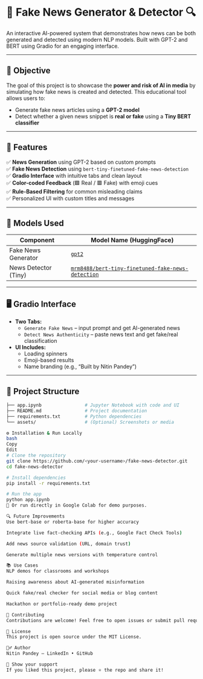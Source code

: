 # 📰 Fake News Generator & Detector 🔍  
An interactive AI-powered system that demonstrates how news can be both generated and detected using modern NLP models. Built with GPT-2 and BERT using Gradio for an engaging interface.

---

## 🎯 Objective  
The goal of this project is to showcase the **power and risk of AI in media** by simulating how fake news is created and detected. This educational tool allows users to:
- Generate fake news articles using a **GPT-2 model**
- Detect whether a given news snippet is **real or fake** using a **Tiny BERT classifier**

---

## 🚀 Features  
✅ **News Generation** using GPT-2 based on custom prompts  
✅ **Fake News Detection** using `bert-tiny-finetuned-fake-news-detection`  
✅ **Gradio Interface** with intuitive tabs and clean layout  
✅ **Color-coded Feedback** (🟩 Real / 🟥 Fake) with emoji cues  
✅ **Rule-Based Filtering** for common misleading claims  
✅ Personalized UI with custom titles and messages

---

## 🧠 Models Used  
| Component              | Model Name (HuggingFace)                                      |
|------------------------|---------------------------------------------------------------|
| Fake News Generator    | [`gpt2`](https://huggingface.co/gpt2)                         |
| News Detector (Tiny)   | [`mrm8488/bert-tiny-finetuned-fake-news-detection`](https://huggingface.co/mrm8488/bert-tiny-finetuned-fake-news-detection) |

---

## 🖥️ Gradio Interface  
- **Two Tabs:**
  - `Generate Fake News` – input prompt and get AI-generated news
  - `Detect News Authenticity` – paste news text and get fake/real classification  
- **UI Includes:**
  - Loading spinners
  - Emoji-based results
  - Name branding (e.g., “Built by Nitin Pandey”)

---

## 📁 Project Structure  
```bash
├── app.ipynb                # Jupyter Notebook with code and UI
├── README.md                # Project documentation
├── requirements.txt         # Python dependencies
└── assets/                  # (Optional) Screenshots or media

⚙️ Installation & Run Locally
bash
Copy
Edit
# Clone the repository
git clone https://github.com/<your-username>/fake-news-detector.git
cd fake-news-detector

# Install dependencies
pip install -r requirements.txt

# Run the app
python app.ipynb
📝 Or run directly in Google Colab for demo purposes.

🔍 Future Improvements
Use bert-base or roberta-base for higher accuracy

Integrate live fact-checking APIs (e.g., Google Fact Check Tools)

Add news source validation (URL, domain trust)

Generate multiple news versions with temperature control

📚 Use Cases
NLP demos for classrooms and workshops

Raising awareness about AI-generated misinformation

Quick fake/real checker for social media or blog content

Hackathon or portfolio-ready demo project

🤝 Contributing
Contributions are welcome! Feel free to open issues or submit pull requests to enhance the project.

📄 License
This project is open source under the MIT License.

🙋‍♂️ Author
Nitin Pandey – LinkedIn • GitHub

🌟 Show your support
If you liked this project, please ⭐ the repo and share it!


